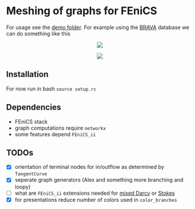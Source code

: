 # Meshing of graphs for FEniCS

For usage see the [demo folder](https://github.com/MiroK/graph-mesh/blob/master/demo). For example
using the [BRAVA](http://cng.gmu.edu/brava/all_subjects.php?clear=1) database we can do something like this

  <p align="center">
    <img src="https://github.com/MiroK/graph-mesh/doc/coloring.png">
  </p>

  <p align="center">
    <img src="https://github.com/MiroK/graph-mesh/doc/tangent.png">
  </p>

## Installation
For now run in bash `source setup.rc`

## Dependencies
- FEniCS stack
- graph computations require `networkx`
- some features depend `FEniCS_ii`

## TODOs
- [X] orientation of terminal nodes for in/outflow as determined by `TangentCurve`
- [X] seperate graph generators (Alex and something more branching and loopy)
- [ ] what are `FEniCS_ii` extensions needed for [mixed Darcy](https://mox.polimi.it/reports-and-theses/publication-results/?id=632) or [Stokes](https://arxiv.org/abs/2111.12451)
- [x] for presentations reduce number of colors used in `color_branches`
